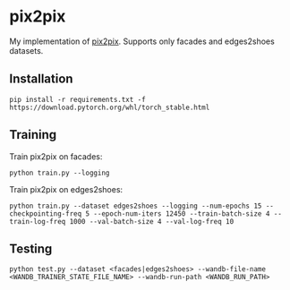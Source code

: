 # pix2pix
My implementation of [pix2pix](https://arxiv.org/abs/1611.07004).
Supports only facades and edges2shoes datasets.

## Installation
```
pip install -r requirements.txt -f https://download.pytorch.org/whl/torch_stable.html
```

## Training
Train pix2pix on facades:
```
python train.py --logging
```
Train pix2pix on edges2shoes:
```
python train.py --dataset edges2shoes --logging --num-epochs 15 --checkpointing-freq 5 --epoch-num-iters 12450 --train-batch-size 4 --train-log-freq 1000 --val-batch-size 4 --val-log-freq 10
```

## Testing
```
python test.py --dataset <facades|edges2shoes> --wandb-file-name <WANDB_TRAINER_STATE_FILE_NAME> --wandb-run-path <WANDB_RUN_PATH>
```
